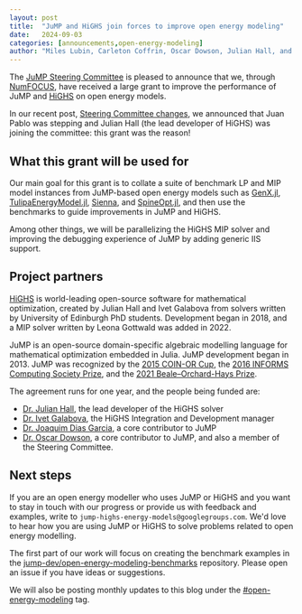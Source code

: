 ```yaml
---
layout: post
title:  "JuMP and HiGHS join forces to improve open energy modeling"
date:   2024-09-03
categories: [announcements,open-energy-modeling]
author: "Miles Lubin, Carleton Coffrin, Oscar Dowson, Julian Hall, and Changhyun Kwon"
---
```


The [JuMP Steering Committee](/pages/governance/#steering-committee) is pleased
to announce that we, through [NumFOCUS](https://numfocus.org), have received a
large grant to improve the performance of JuMP and [HiGHS](https://highs.dev)
on open energy models.

In our recent post, [Steering Committee changes](/announcements/2024/07/30/julian/),
we announced that Juan Pablo was stepping and Julian Hall (the lead developer of
HiGHS) was joining the committee: this grant was the reason!

## What this grant will be used for

Our main goal for this grant is to collate a suite of benchmark LP and MIP model
instances from JuMP-based open energy models such as
[GenX.jl](https://github.com/GenXProject/GenX.jl),
[TulipaEnergyModel.jl](https://github.com/TulipaEnergy/TulipaEnergyModel.jl),
[Sienna](https://github.com/NREL-Sienna), and
[SpineOpt.jl](https://github.com/spine-tools/SpineOpt.jl), and then use the
benchmarks to guide improvements in JuMP and HiGHS.

Among other things, we will be parallelizing the HiGHS MIP solver and improving
the debugging experience of JuMP by adding generic IIS support.

## Project partners

[HiGHS](https://highs.dev) is world-leading open-source software for
mathematical optimization, created by Julian Hall and Ivet Galabova from solvers
written by University of Edinburgh PhD students. Development began in 2018, and
a MIP solver written by Leona Gottwald was added in 2022.

JuMP is an open-source domain-specific algebraic modelling language for
mathematical optimization embedded in Julia. JuMP development began in 2013.
JuMP was recognized by the [2015 COIN-OR Cup](https://www.coin-or.org/coinCup/coinCup2015Winner.html),
the [2016 INFORMS Computing Society Prize](https://www.informs.org/Recognizing-Excellence/Community-Prizes/INFORMS-Computing-Society/INFORMS-Computing-Society-Prize),
and the [2021 Beale–Orchard-Hays Prize](https://www.mathopt.org/?nav=boh).

The agreement runs for one year, and the people being funded are:

* [Dr. Julian Hall](https://github.com/jajhall), the lead developer of the
  HiGHS solver
* [Dr. Ivet Galabova](https://github.com/galabova), the HiGHS Integration and
  Development manager
* [Dr. Joaquim Dias Garcia](https://github.com/joaquimg), a core contributor to
  JuMP
* [Dr. Oscar Dowson](https://github.com/odow), a core contributor to JuMP, and
  also a member of the Steering Committee.

## Next steps

If you are an open energy modeller who uses JuMP or HiGHS and you want to stay
in touch with our progress or provide us with feedback and examples, write to
`jump-highs-energy-models@googlegroups.com`. We'd love to hear how you are using
JuMP or HiGHS to solve problems related to open energy modelling.

The first part of our work will focus on creating the benchmark examples in the
[jump-dev/open-energy-modeling-benchmarks](https://github.com/jump-dev/open-energy-modeling-benchmarks)
repository. Please open an issue if you have ideas or suggestions.

We will also be posting monthly updates to this blog under the
[#open-energy-modeling](/categories/#open-energy-modeling) tag.
